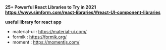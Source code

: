 **25+ Powerful React Libraries to Try in 2021** \
**https://www.simform.com/react-libraries/#react-UI-component-libraries**

**useful library for react app** 
* material-ui : https://material-ui.com/ 
* formik : https://formik.org/
* moment : https://momentjs.com/
